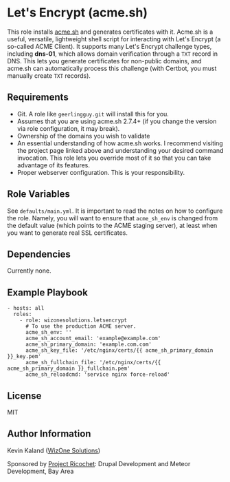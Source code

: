Let's Encrypt (acme.sh)
=========

This role installs [acme.sh](https://github.com/Neilpang/acme.sh) and generates certificates with
it. Acme.sh is a useful, versatile, lightweight shell script for interacting with Let's Encrypt
(a so-called ACME Client). It supports many Let's Encrypt challenge types, including **dns-01**,
which allows domain verification through a `TXT` record in DNS. This lets you generate certificates
for non-public domains, and acme.sh can automatically process this challenge (with Certbot, you
must manually create `TXT` records).

Requirements
------------

- Git. A role like `geerlingguy.git` will install this for you.
- Assumes that you are using acme.sh 2.7.4+ (if you change the version via role configuration, it
may break).
- Ownership of the domains you wish to validate
- An essential understanding of how acme.sh works. I recommend visiting the project page linked
above and understanding your desired command invocation. This role lets you override most of it so
that you can take advantage of its features.
- Proper webserver configuration. This is your responsibility.

Role Variables
--------------

See `defaults/main.yml`. It is important to read the notes on how to configure the role. Namely,
you will want to ensure that `acme_sh_env` is changed from the default value (which points to the
ACME staging server), at least when you want to generate real SSL certificates.

Dependencies
------------

Currently none.

Example Playbook
----------------

    - hosts: all
      roles:
        - role: wizonesolutions.letsencrypt
          # To use the production ACME server.
          acme_sh_env: ''
          acme_sh_account_email: 'example@example.com'
          acme_sh_primary_domain: 'example.com.com'
          acme_sh_key_file: '/etc/nginx/certs/{{ acme_sh_primary_domain }}_key.pem'
          acme_sh_fullchain_file: '/etc/nginx/certs/{{ acme_sh_primary_domain }}_fullchain.pem'
          acme_sh_reloadcmd: 'service nginx force-reload'
         

License
-------

MIT

Author Information
------------------

Kevin Kaland ([WizOne Solutions](https://www.wizonesolutions.com))

Sponsored by [Project Ricochet](https://projectricochet.com): Drupal Development and Meteor Development, Bay Area
